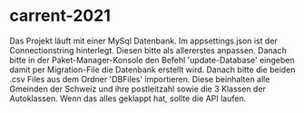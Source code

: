 # carrent-2021
Das Projekt läuft mit einer MySql Datenbank. Im appsettings.json ist der Connectionstring hinterlegt. Diesen bitte als allererstes anpassen. Danach bitte in der Paket-Manager-Konsole den Befehl 'update-Database' eingeben
damit per Migration-File die Datenbank erstellt wird. Danach bitte die beiden .csv Files aus dem Ordner 'DBFiles' importieren. Diese beinhalten alle Gmeinden der Schweiz und ihre postleitzahl sowie die 3 Klassen der Autoklassen.
Wenn das alles geklappt hat, sollte die API laufen.
